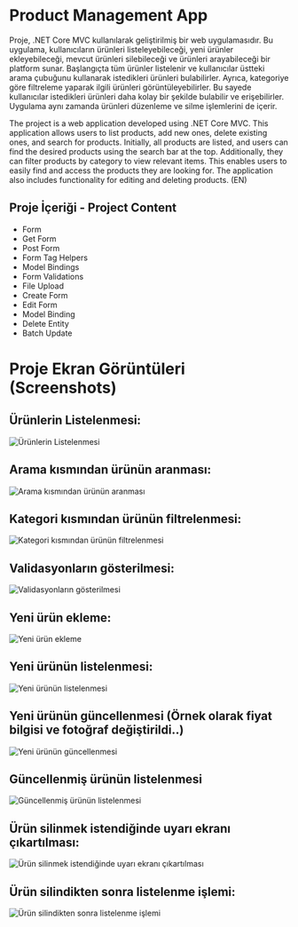 # Product Management App

Proje, .NET Core MVC kullanılarak geliştirilmiş bir web uygulamasıdır. Bu uygulama, kullanıcıların ürünleri listeleyebileceği, yeni ürünler ekleyebileceği, mevcut ürünleri silebileceği ve ürünleri arayabileceği bir platform sunar. Başlangıçta tüm ürünler listelenir ve kullanıcılar üstteki arama çubuğunu kullanarak istedikleri ürünleri bulabilirler. Ayrıca, kategoriye göre filtreleme yaparak ilgili ürünleri görüntüleyebilirler. Bu sayede kullanıcılar istedikleri ürünleri daha kolay bir şekilde bulabilir ve erişebilirler. Uygulama aynı zamanda ürünleri düzenleme ve silme işlemlerini de içerir.

The project is a web application developed using .NET Core MVC. This application allows users to list products, add new ones, delete existing ones, and search for products. Initially, all products are listed, and users can find the desired products using the search bar at the top. Additionally, they can filter products by category to view relevant items. This enables users to easily find and access the products they are looking for. The application also includes functionality for editing and deleting products. (EN)

## Proje İçeriği - Project Content

- Form
- Get Form
- Post Form
- Form Tag Helpers 
- Model Bindings
- Form Validations
- File Upload
- Create Form
- Edit Form
- Model Binding
- Delete Entity
- Batch Update



# Proje Ekran Görüntüleri (Screenshots)

## Ürünlerin Listelenmesi:
![Ürünlerin Listelenmesi](ProjectSS/1.png)

## Arama kısmından ürünün aranması:
![Arama kısmından ürünün aranması](ProjectSS/2.png)

## Kategori kısmından ürünün filtrelenmesi:
![Kategori kısmından ürünün filtrelenmesi](ProjectSS/3.png)

## Validasyonların gösterilmesi:
![Validasyonların gösterilmesi](ProjectSS/4.png)

## Yeni ürün ekleme:
![Yeni ürün ekleme](ProjectSS/5.png)

## Yeni ürünün listelenmesi:
![Yeni ürünün listelenmesi](ProjectSS/6.png)

## Yeni ürünün güncellenmesi (Örnek olarak fiyat bilgisi ve fotoğraf değiştirildi..)
![Yeni ürünün güncellenmesi](ProjectSS/7.png)

## Güncellenmiş ürünün listelenmesi
![Güncellenmiş ürünün listelenmesi](ProjectSS/8.png)

## Ürün silinmek istendiğinde uyarı ekranı çıkartılması:
![Ürün silinmek istendiğinde uyarı ekranı çıkartılması](ProjectSS/9.png)

## Ürün silindikten sonra listelenme işlemi:
![Ürün silindikten sonra listelenme işlemi](ProjectSS/10.png)



